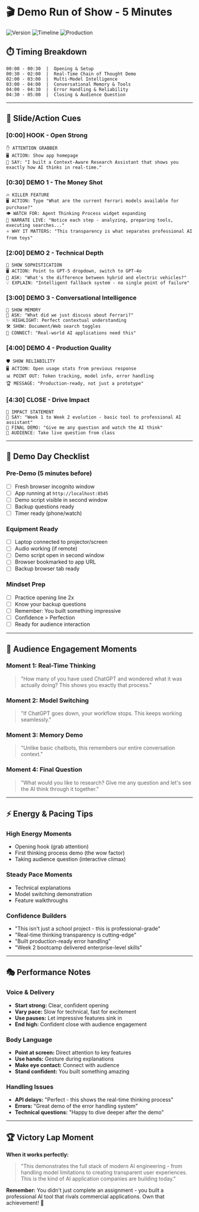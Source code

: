 # 🎬 Demo Run of Show - 5 Minutes

![Version](https://img.shields.io/badge/Version-2.2.0-blue)
![Timeline](https://img.shields.io/badge/Timeline-5%20Minutes-orange)
![Production](https://img.shields.io/badge/Production-Ready-brightgreen)

## ⏱️ Timing Breakdown
```
00:00 - 00:30  |  Opening & Setup
00:30 - 02:00  |  Real-Time Chain of Thought Demo
02:00 - 03:00  |  Multi-Model Intelligence
03:00 - 04:00  |  Conversational Memory & Tools
04:00 - 04:30  |  Error Handling & Reliability
04:30 - 05:00  |  Closing & Audience Question
```

---

## 🎯 Slide/Action Cues

### **[0:00] HOOK - Open Strong**
```
✋ ATTENTION GRABBER
🖥️ ACTION: Show app homepage
💬 SAY: "I built a Context-Aware Research Assistant that shows you exactly how AI thinks in real-time."
```

### **[0:30] DEMO 1 - The Money Shot**
```
🔥 KILLER FEATURE
🖥️ ACTION: Type "What are the current Ferrari models available for purchase?"
👁️ WATCH FOR: Agent Thinking Process widget expanding
💬 NARRATE LIVE: "Notice each step - analyzing, preparing tools, executing searches..."
⭐ WHY IT MATTERS: "This transparency is what separates professional AI from toys"
```

### **[2:00] DEMO 2 - Technical Depth**
```
🧠 SHOW SOPHISTICATION  
🖥️ ACTION: Point to GPT-5 dropdown, switch to GPT-4o
🎯 ASK: "What's the difference between hybrid and electric vehicles?"
💡 EXPLAIN: "Intelligent fallback system - no single point of failure"
```

### **[3:00] DEMO 3 - Conversational Intelligence**
```
🔄 SHOW MEMORY
🎯 ASK: "What did we just discuss about Ferrari?"
✨ HIGHLIGHT: Perfect contextual understanding
🛠️ SHOW: Document/Web search toggles
💼 CONNECT: "Real-world AI applications need this"
```

### **[4:00] DEMO 4 - Production Quality**
```
🛡️ SHOW RELIABILITY
🖥️ ACTION: Open usage stats from previous response
📊 POINT OUT: Token tracking, model info, error handling
🏆 MESSAGE: "Production-ready, not just a prototype"
```

### **[4:30] CLOSE - Drive Impact**
```
🎯 IMPACT STATEMENT
💬 SAY: "Week 1 to Week 2 evolution - basic tool to professional AI assistant"
🚀 FINAL DEMO: "Give me any question and watch the AI think"
👥 AUDIENCE: Take live question from class
```

---

## 🚨 Demo Day Checklist

### **Pre-Demo (5 minutes before)**
- [ ] Fresh browser incognito window
- [ ] App running at `http://localhost:8545`
- [ ] Demo script visible in second window
- [ ] Backup questions ready
- [ ] Timer ready (phone/watch)

### **Equipment Ready**
- [ ] Laptop connected to projector/screen
- [ ] Audio working (if remote)
- [ ] Demo script open in second window
- [ ] Browser bookmarked to app URL
- [ ] Backup browser tab ready

### **Mindset Prep**
- [ ] Practice opening line 2x
- [ ] Know your backup questions
- [ ] Remember: You built something impressive
- [ ] Confidence > Perfection
- [ ] Ready for audience interaction

---

## 🎪 Audience Engagement Moments

### **Moment 1: Real-Time Thinking**
> "How many of you have used ChatGPT and wondered what it was actually doing? This shows you exactly that process."

### **Moment 2: Model Switching**
> "If ChatGPT goes down, your workflow stops. This keeps working seamlessly."

### **Moment 3: Memory Demo**
> "Unlike basic chatbots, this remembers our entire conversation context."

### **Moment 4: Final Question**
> "What would you like to research? Give me any question and let's see the AI think through it together."

---

## ⚡ Energy & Pacing Tips

### **High Energy Moments**
- Opening hook (grab attention)
- First thinking process demo (the wow factor)
- Taking audience question (interactive climax)

### **Steady Pace Moments**
- Technical explanations
- Model switching demonstration
- Feature walkthroughs

### **Confidence Builders**
- "This isn't just a school project - this is professional-grade"
- "Real-time thinking transparency is cutting-edge"
- "Built production-ready error handling"
- "Week 2 bootcamp delivered enterprise-level skills"

---

## 🎭 Performance Notes

### **Voice & Delivery**
- **Start strong:** Clear, confident opening
- **Vary pace:** Slow for technical, fast for excitement
- **Use pauses:** Let impressive features sink in
- **End high:** Confident close with audience engagement

### **Body Language**
- **Point at screen:** Direct attention to key features
- **Use hands:** Gesture during explanations
- **Make eye contact:** Connect with audience
- **Stand confident:** You built something amazing

### **Handling Issues**
- **API delays:** "Perfect - this shows the real-time thinking process"
- **Errors:** "Great demo of the error handling system"
- **Technical questions:** "Happy to dive deeper after the demo"

---

## 🏆 Victory Lap Moment

**When it works perfectly:**
> "This demonstrates the full stack of modern AI engineering - from handling model limitations to creating transparent user experiences. This is the kind of AI application companies are building today."

**Remember:** You didn't just complete an assignment - you built a professional AI tool that rivals commercial applications. Own that achievement! 🚀